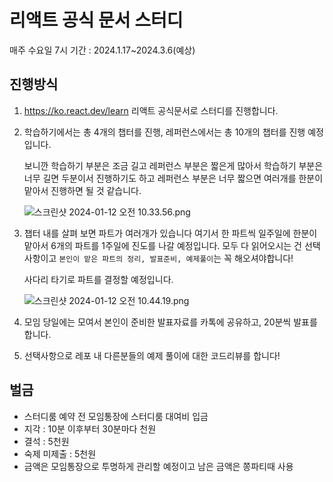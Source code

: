 # 리액트 공식 문서 스터디

매주 수요일 7시
기간 : 2024.1.17~2024.3.6(예상)

## 진행방식

1. https://ko.react.dev/learn 리액트 공식문서로 스터디를 진행합니다.
2. 학습하기에서는 총 4개의 챕터를 진행, 레퍼런스에서는 총 10개의 챕터를 진행 예정입니다.

   보니깐 학습하기 부분은 조금 길고 레퍼런스 부분은 짧은게 많아서 학습하기 부분은 너무 길면 두분이서 진행하기도 하고 레퍼런스 부분은 너무 짧으면 여러개를 한분이 맡아서 진행하면 될 것 같습니다.

   ![스크린샷 2024-01-12 오전 10.33.56.png](https://prod-files-secure.s3.us-west-2.amazonaws.com/b661bb38-0460-4ccc-9a91-9143ef852f04/55f9a563-c7f9-40d5-88bb-34d998055d73/%E1%84%89%E1%85%B3%E1%84%8F%E1%85%B3%E1%84%85%E1%85%B5%E1%86%AB%E1%84%89%E1%85%A3%E1%86%BA_2024-01-12_%E1%84%8B%E1%85%A9%E1%84%8C%E1%85%A5%E1%86%AB_10.33.56.png)

3. 챕터 내를 살펴 보면 파트가 여러개가 있습니다 여기서 한 파트씩 일주일에 한분이 맡아서 6개의 파트를 1주일에 진도를 나갈 예정입니다. 모두 다 읽어오시는 건 선택사항이고 `본인이 맡은 파트의 정리, 발표준비, 예제풀이`는 꼭 해오셔야합니다!

   사다리 타기로 파트를 결정할 예정입니다.

   ![스크린샷 2024-01-12 오전 10.44.19.png](https://prod-files-secure.s3.us-west-2.amazonaws.com/b661bb38-0460-4ccc-9a91-9143ef852f04/181bd193-3741-4944-a998-5b420cac636b/%E1%84%89%E1%85%B3%E1%84%8F%E1%85%B3%E1%84%85%E1%85%B5%E1%86%AB%E1%84%89%E1%85%A3%E1%86%BA_2024-01-12_%E1%84%8B%E1%85%A9%E1%84%8C%E1%85%A5%E1%86%AB_10.44.19.png)

4. 모임 당일에는 모여서 본인이 준비한 발표자료를 카톡에 공유하고, 20분씩 발표를 합니다.
5. 선택사항으로 레포 내 다른분들의 예제 풀이에 대한 코드리뷰를 합니다!

## 벌금

- 스터디룸 예약 전 모임통장에 스터디룸 대여비 입금
- 지각 : 10분 이후부터 30분마다 천원
- 결석 : 5천원
- 숙제 미제출 : 5천원
- 금액은 모임통장으로 투명하게 관리할 예정이고 남은 금액은 쫑파티때 사용
